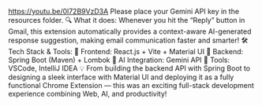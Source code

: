 https://youtu.be/0l72B9VzD3A
Please place your Gemini API key in the resources folder.
🔍 What it does:
 Whenever you hit the “Reply” button in Gmail, this extension automatically provides a context-aware AI-generated response suggestion, making email communication faster and smarter!
🛠️ Tech Stack & Tools:
🔹 Frontend: React.js + Vite + Material UI
🔹 Backend: Spring Boot (Maven) + Lombok
🔹 AI Integration: Gemini API
🔹 Tools: VSCode, IntelliJ IDEA
💡 From building the backend API with Spring Boot to designing a sleek interface with Material UI and deploying it as a fully functional Chrome Extension — this was an exciting full-stack development experience combining Web, AI, and productivity!
